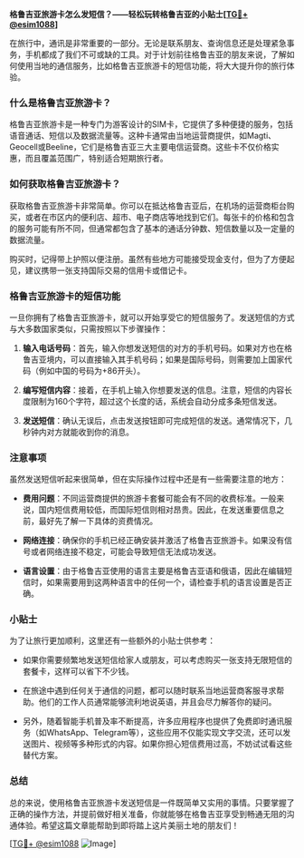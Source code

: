 **格鲁吉亚旅游卡怎么发短信？——轻松玩转格鲁吉亚的小贴士[[TG💪+ @esim1088](https://t.me/s/esim1088)]**

在旅行中，通讯是非常重要的一部分。无论是联系朋友、查询信息还是处理紧急事务，手机都成了我们不可或缺的工具。对于计划前往格鲁吉亚的朋友来说，了解如何使用当地的通信服务，比如格鲁吉亚旅游卡的短信功能，将大大提升你的旅行体验。

### 什么是格鲁吉亚旅游卡？

格鲁吉亚旅游卡是一种专门为游客设计的SIM卡，它提供了多种便捷的服务，包括语音通话、短信以及数据流量等。这种卡通常由当地运营商提供，如Magti、Geocell或Beeline，它们是格鲁吉亚三大主要电信运营商。这些卡不仅价格实惠，而且覆盖范围广，特别适合短期旅行者。

### 如何获取格鲁吉亚旅游卡？

获取格鲁吉亚旅游卡非常简单。你可以在抵达格鲁吉亚后，在机场的运营商柜台购买，或者在市区内的便利店、超市、电子商店等地找到它们。每张卡的价格和包含的服务可能有所不同，但通常都包含了基本的通话分钟数、短信数量以及一定量的数据流量。

购买时，记得带上护照以便注册。虽然有些地方可能接受现金支付，但为了方便起见，建议携带一张支持国际交易的信用卡或借记卡。

### 格鲁吉亚旅游卡的短信功能

一旦你拥有了格鲁吉亚旅游卡，就可以开始享受它的短信服务了。发送短信的方式与大多数国家类似，只需按照以下步骤操作：

1. **输入电话号码**：首先，输入你想发送短信的对方的手机号码。如果对方也在格鲁吉亚境内，可以直接输入其手机号码；如果是国际号码，则需要加上国家代码（例如中国的号码为+86开头）。
   
2. **编写短信内容**：接着，在手机上输入你想要发送的信息。注意，短信的内容长度限制为160个字符，超过这个长度的话，系统会自动分成多条短信发送。

3. **发送短信**：确认无误后，点击发送按钮即可完成短信的发送。通常情况下，几秒钟内对方就能收到你的消息。

### 注意事项

虽然发送短信听起来很简单，但在实际操作过程中还是有一些需要注意的地方：

- **费用问题**：不同运营商提供的旅游卡套餐可能会有不同的收费标准。一般来说，国内短信费用较低，而国际短信则相对昂贵。因此，在发送重要信息之前，最好先了解一下具体的资费情况。
  
- **网络连接**：确保你的手机已经正确安装并激活了格鲁吉亚旅游卡。如果没有信号或者网络连接不稳定，可能会导致短信无法成功发送。

- **语言设置**：由于格鲁吉亚使用的语言主要是格鲁吉亚语和俄语，因此在编辑短信时，如果需要用到这两种语言中的任何一个，请检查手机的语言设置是否正确。

### 小贴士

为了让旅行更加顺利，这里还有一些额外的小贴士供参考：

- 如果你需要频繁地发送短信给家人或朋友，可以考虑购买一张支持无限短信的套餐卡，这样可以省下不少钱。
  
- 在旅途中遇到任何关于通信的问题，都可以随时联系当地运营商客服寻求帮助。他们的工作人员通常能够流利地说英语，并且会尽力解答你的疑问。

- 另外，随着智能手机普及率不断提高，许多应用程序也提供了免费即时通讯服务（如WhatsApp、Telegram等），这些应用不仅能实现文字交流，还可以发送图片、视频等多种形式的内容。如果你担心短信费用过高，不妨试试看这些替代方案。

### 总结

总的来说，使用格鲁吉亚旅游卡发送短信是一件既简单又实用的事情。只要掌握了正确的操作方法，并提前做好相关准备，你就能够在格鲁吉亚享受到畅通无阻的沟通体验。希望这篇文章能帮助到即将踏上这片美丽土地的朋友们！

[[TG💪+ @esim1088](https://t.me/s/esim1088) ![Image](https://i.postimg.cc/4NQfJmqS/Snipaste-2025-05-13-00-14-12.png)]